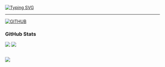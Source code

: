 
[![Typing SVG](https://readme-typing-svg.demolab.com?font=Edu+SA+Beginner&weight=500&size=30&pause=1000&color=F7538E&width=435&lines=Welcome+to+Juyoung's+GitHub!+%F0%9F%92%95)](https://git.io/typing-svg)
<div align="left">
 
 ---

[![GITHUB](https://hits.seeyoufarm.com/api/count/incr/badge.svg?url=https%3A%2F%2Fgithub.com%2Fdhwndud%2Fhit-counter&count_bg=%23F5658C&title_bg=%23555555&icon=github.svg&icon_color=%23E7E7E7&title=GITHUB&edge_flat=false)](https://hits.seeyoufarm.com)


<h3 align="left"> GitHub Stats  </h3>
<p align="left"> 
	<img src="https://github-readme-stats.vercel.app/api?username=dhwndud&theme=omni&rank_icon=github"/></a>
 <img src="https://github-readme-stats.vercel.app/api/top-langs/?username=dhwndud&theme=omni&layout=compact"><br><br>
</p>

![](./profile-3d-contrib/profile-gitblock.svg)
